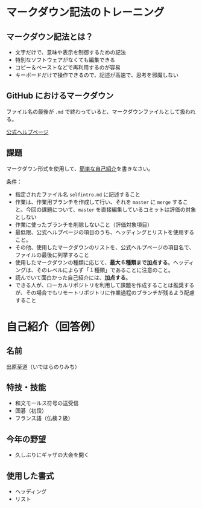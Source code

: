 # マークダウン記法のトレーニング

## マークダウン記法とは？

- 文字だけで、意味や表示を制御するための記法
- 特別なソフトウェアがなくても編集できる
- コピー＆ペーストなどで再利用するのが容易
- キーボードだけで操作できるので、記述が高速で、思考を邪魔しない  

## GitHub におけるマークダウン

ファイル名の最後が `.md` で終わっていると、マークダウンファイルとして扱われる。

[公式ヘルプページ](https://help.github.com/ja/github/writing-on-github/basic-writing-and-formatting-syntax)

## 課題

マークダウン形式を使用して、[簡単な自己紹介](selfintro.md)を書きなさい。

条件：
- 指定されたファイル名 `selfintro.md` に記述すること
- 作業は、作業用ブランチを作成して行い、それを `master` に `merge` すること。今回の課題について、`master` を直接編集しているコミットは評価の対象としない
- 作業に使ったブランチを削除しないこと（評価対象項目）
- 最低限、公式ヘルプページの項目のうち、ヘッディングとリストを使用すること。
- その他、使用したマークダウンのリストを、公式ヘルプページの項目名で、ファイルの最後に列挙すること
- 使用したマークダウンの種類に応じて、**最大６種類まで加点する**。ヘッディングは、そのレベルによらず「１種類」であることに注意のこと。
- 読んでいて面白かった自己紹介には、**加点する**。
- できる人が、ローカルリポジトリを利用して課題を作成することは推奨するが、その場合でもリモートリポジトリに作業過程のブランチが残るよう配慮すること

# 自己紹介（回答例）
## 名前
出原至道（いではらのりみち）

## 特技・技能
- 和文モールス符号の送受信
- 囲碁（初段）
- フランス語（仏検２級）

## 今年の野望
- 久しぶりにギャザの大会を開く

## 使用した書式
- ヘッディング
- リスト
